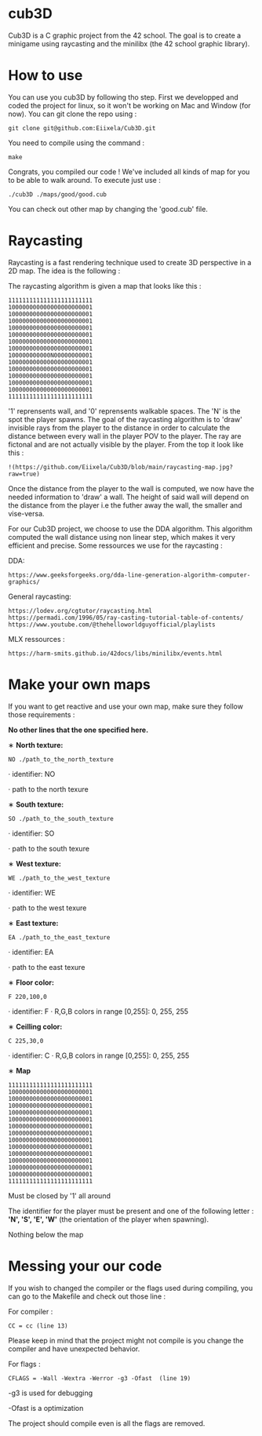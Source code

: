 
# cub3D

Cub3D is a C graphic project from the 42 school. The goal is to create a minigame 
using raycasting and the minilibx (the 42 school graphic library).

# How to use 

You can use you cub3D by following tho step. 
First we developped and coded the project for linux, so it won't be working on Mac and Window (for now). You can git clone the repo using :

    git clone git@github.com:Eiixela/Cub3D.git

You need to compile using the command :

    make

Congrats, you compiled our code ! We've included all kinds of map for you to be able to walk around. To execute just use :

    ./cub3D ./maps/good/good.cub

You can check out other map by changing the 'good.cub' file.

# Raycasting

Raycasting is a fast rendering technique used to create 3D perspective in a 2D map.
The idea is the following :

The raycasting algorithm is given a map that looks like this :

    111111111111111111111111
    100000000000000000000001
    100000000000000000000001
    100000000000000000000001
    100000000000000000000001
    100000000000000000000001
    100000000000000000000001
    100000000000000000000001
    100000000000N00000000001
    100000000000000000000001
    100000000000000000000001
    100000000000000000000001
    100000000000000000000001
    100000000000000000000001
    111111111111111111111111

'1' reprensents wall, and '0' reprensents walkable spaces. The 'N' is the spot the player spawns. The goal of the raycasting algorithm is to 'draw' invisible rays from the player to the distance in order to calculate the distance between every wall in the player POV to the player.
The ray are fictonal and are not actually visible by the player. From the top it look like this :

    !(https://github.com/Eiixela/Cub3D/blob/main/raycasting-map.jpg?raw=true)

Once the distance from the player to the wall is computed, we now have the needed information to 'draw' a wall. The height of said wall will depend on the distance from the player i.e the futher away the wall, the smaller and vise-versa.

For our Cub3D project, we choose to use the DDA algorithm. This algorithm computed the wall distance using non linear step, which makes it very efficient and precise.
Some ressources we use for the raycasting :

DDA: 
    
    https://www.geeksforgeeks.org/dda-line-generation-algorithm-computer-graphics/ 
    
General raycasting:
    
    https://lodev.org/cgtutor/raycasting.html
    https://permadi.com/1996/05/ray-casting-tutorial-table-of-contents/
    https://www.youtube.com/@thehelloworldguyofficial/playlists

MLX ressources :

    https://harm-smits.github.io/42docs/libs/minilibx/events.html

# Make your own maps

If you want to get reactive and use your own map, make sure they follow those requirements :

 **No other lines that the one specified here.**

∗ **North texture:**

    NO ./path_to_the_north_texture
· identifier: NO

· path to the north texure

∗ **South texture:**
    
    SO ./path_to_the_south_texture
· identifier: SO

· path to the south texure

∗ **West texture:**

    WE ./path_to_the_west_texture
· identifier: WE

· path to the west texure

∗ **East texture:**

    EA ./path_to_the_east_texture
· identifier: EA

· path to the east texure

∗ **Floor color:**

    F 220,100,0
· identifier: F
· R,G,B colors in range [0,255]: 0, 255, 255

∗ **Ceilling color:**

    C 225,30,0
· identifier: C
· R,G,B colors in range [0,255]: 0, 255, 255

∗ **Map**

    111111111111111111111111
    100000000000000000000001
    100000000000000000000001
    100000000000000000000001
    100000000000000000000001
    100000000000000000000001
    100000000000000000000001
    100000000000000000000001
    100000000000N00000000001
    100000000000000000000001
    100000000000000000000001
    100000000000000000000001
    100000000000000000000001
    100000000000000000000001
    111111111111111111111111

Must be closed by '1' all around

The identifier for the player must be present and one of the following letter : **'N', 'S', 'E', 'W'** (the orientation of the player when spawning).

Nothing below the map 

# Messing your our code

If you wish to changed the compiler or the flags used during compiling, you can go to the Makefile and check out those line :

For compiler :

    CC = cc (line 13)

Please keep in mind that the project might not compile is you change the compiler and have unexpected behavior.

For flags :

    CFLAGS = -Wall -Wextra -Werror -g3 -Ofast  (line 19) 

-g3 is used for debugging

-Ofast is a optimization

The project should compile even is all the flags are removed.
